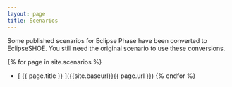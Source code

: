 ```yaml
---
layout: page
title: Scenarios
---
```


Some published scenarios for Eclipse Phase have been converted to EclipseSHOE. You still need the original scenario to use these conversions.

{% for page in site.scenarios %}
  * [ {{ page.title }} ]({{site.baseurl}}{{ page.url }})
{% endfor %}